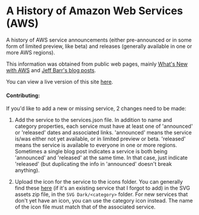 # A History of Amazon Web Services (AWS)

A history of AWS service announcements (either pre-announced or in some form of limited preview, like beta) and releases (generally available in one or more AWS regions).

This information was obtained from public web pages, mainly <a href="https://aws.amazon.com/new/">What's New with AWS</a> and <a href="https://aws.amazon.com/blogs/aws/author/jbarr/">Jeff Barr's blog posts</a>.

You can view a live version of this site <a href="https://www.awsgeek.com/pages/AWS-History/">here</a>.

#### Contributing:
If you'd like to add a new or missing service, 2 changes need to be made:
1. Add the service to the services.json file. In addition to name and category properties, each service must have at least one of 'announced' or 'released' dates and associated links. 'announced' means the service is/was either not yet available, or in limited preview or beta. 'released' means the service is available to everyone in one or more regions. Sometimes a single blog post indicates a service is both being 'announced' and 'released' at the same time. In that case, just indicate 'released' (but duplicating the info in 'announced' doesn't break anything).

2. Upload the icon for the service to the icons folder. You can generally find these <a href="https://aws.amazon.com/architecture/icons/">here</a> (if it's an existing service that I forgot to add) in the SVG assets zip file, in the ```SVG Dark/<category>``` folder. For new services that don't yet have an icon, you can use the category icon instead. The name of the icon file must match that of the associated service. 
